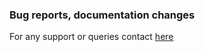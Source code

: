 ### Bug reports, documentation changes
For any support or queries contact [here](https://robin.io/support/)
